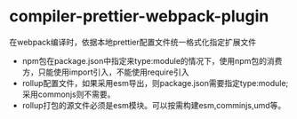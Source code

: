 # compiler-prettier-webpack-plugin
在webpack编译时，依据本地prettier配置文件统一格式化指定扩展文件


- npm包在package.json中指定来type:module的情况下，使用npm包的消费方，只能使用import引入，不能使用require引入
- rollup配置文件，如果采用esm导出，则package.json需要指定type:module;采用commonjs则不需要。
- rollup打包的源文件必须是esm模块。可以按需构建esm,comminjs,umd等。

